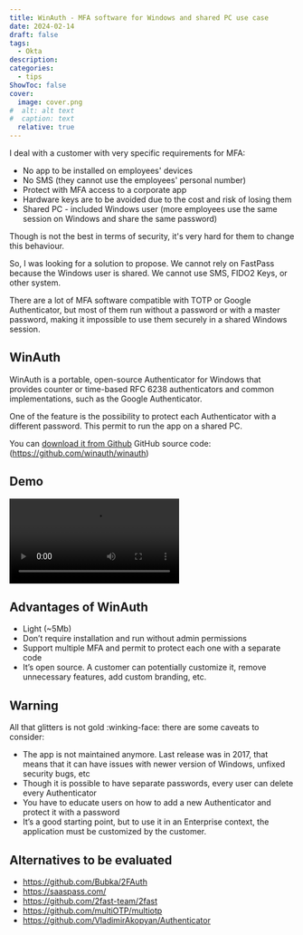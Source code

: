 ```yaml
---
title: WinAuth - MFA software for Windows and shared PC use case
date: 2024-02-14
draft: false
tags:
  - Okta
description: 
categories:
  - tips
ShowToc: false
cover:
  image: cover.png
#  alt: alt text
#  caption: text
  relative: true
---
```

I deal with a customer with very specific requirements for MFA:

- No app to be installed on employees' devices
- No SMS (they cannot use the employees' personal number)
- Protect with MFA access to a corporate app
- Hardware keys are to be avoided due to the cost and risk of losing them
- Shared PC - included Windows user (more employees use the same session on Windows and share the same password)

Though is not the best in terms of security, it's very hard for them to change this behaviour.

So, I was looking for a solution to propose. We cannot rely on FastPass because the Windows user is shared.
We cannot use SMS, FIDO2 Keys, or other system.

There are a lot of MFA software compatible with TOTP or Google Authenticator, but most of them run without a password or with a master password, making it impossible to use them securely in a shared Windows session. 

## WinAuth

WinAuth is a portable, open-source Authenticator for Windows that provides counter or time-based RFC 6238 authenticators and common implementations, such as the Google Authenticator.

One of the feature is the possibility to protect each Authenticator with a different password. This permit to run the app on a shared PC.

You can [download it from Github](https://winauth.github.io/winauth/download.html)
GitHub source code: (https://github.com/winauth/winauth)

## Demo

<video controls preload="metadata" style="max-width:100%">
<source src="./winauth.mp4" type="video/mp4">
</video>


## Advantages of WinAuth

- Light (~5Mb)
- Don’t require installation and run without admin permissions
- Support multiple MFA and permit to protect each one with a separate code
- It’s open source. A customer can potentially customize it, remove unnecessary features, add custom branding, etc.

## Warning

All that glitters is not gold :winking-face: there are some caveats to consider:

- The app is not maintained anymore. Last release was in 2017, that means that it can have issues with newer version of Windows, unfixed security bugs, etc
- Though it is possible to have separate passwords, every user can delete every Authenticator
- You have to educate users on how to add a new Authenticator and protect it with a password
- It’s a good starting point, but to use it in an Enterprise context, the application must be customized by the customer.

## Alternatives to be evaluated

- https://github.com/Bubka/2FAuth
- https://saaspass.com/
- https://github.com/2fast-team/2fast
- https://github.com/multiOTP/multiotp
- https://github.com/VladimirAkopyan/Authenticator